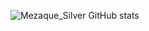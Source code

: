 ![Mezaque_Silver GitHub stats](https://github-readme-stats.vercel.app/api?username=KimiNiTodock&show_icons=true&theme=midnight-purple)
